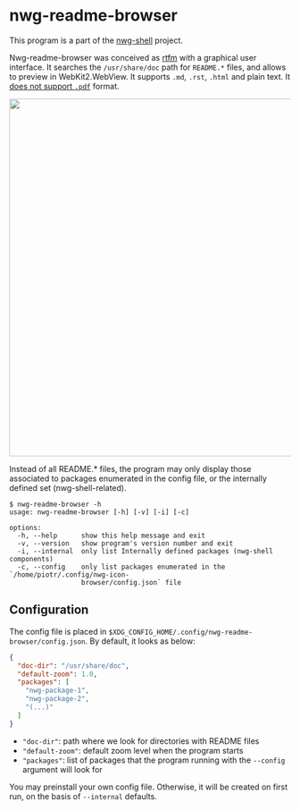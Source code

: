 # nwg-readme-browser

This program is a part of the [nwg-shell](https://nwg-piotr.github.io/nwg-shell) project.

Nwg-readme-browser was conceived as [rtfm](https://en.wikipedia.org/wiki/RTFM) with a graphical user interface. 
It searches the `/usr/share/doc` path for `README.*` files, and allows to preview in WebKit2.WebView. 
It supports `.md`, `.rst`, `.html` and plain text. It <u>does not support `.pdf`</u> format. 

<a href="https://github.com/nwg-piotr/nwg-readme-browser/assets/20579136/084e05aa-5273-41c4-9fbd-c1d8450d11c7"><img src="https://github.com/nwg-piotr/nwg-readme-browser/assets/20579136/084e05aa-5273-41c4-9fbd-c1d8450d11c7" width=640></a>

Instead of all README.* files, the program may only display those associated to packages enumerated in the config file, 
or the internally defined set (nwg-shell-related).

```text
$ nwg-readme-browser -h
usage: nwg-readme-browser [-h] [-v] [-i] [-c]

options:
  -h, --help      show this help message and exit
  -v, --version   show program's version number and exit
  -i, --internal  only list Internally defined packages (nwg-shell components)
  -c, --config    only list packages enumerated in the `/home/piotr/.config/nwg-icon-
                  browser/config.json` file
```

## Configuration

The config file is placed in `$XDG_CONFIG_HOME/.config/nwg-readme-browser/config.json`. By default, it looks as below:

```json
{
  "doc-dir": "/usr/share/doc",
  "default-zoom": 1.0,
  "packages": [
    "nwg-package-1",
    "nwg-package-2",
    "(...)"
  ]
}
```

- `"doc-dir"`: path where we look for directories with README files
- `"default-zoom"`: default zoom level when the program starts
- `"packages"`: list of packages that the program running with the `--config` argument will look for

You may preinstall your own config file. Otherwise, it will be created on first run, on the basis of `--internal` defaults.   